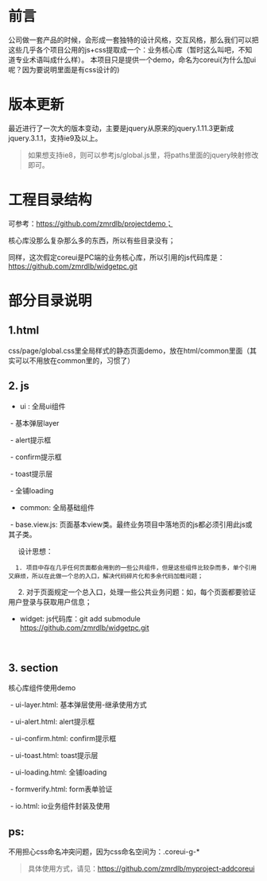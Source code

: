 # 前言

公司做一套产品的时候，会形成一套独特的设计风格，交互风格，那么我们可以把这些几乎各个项目公用的js+css提取成一个：业务核心库（暂时这么叫吧，不知道专业术语叫成什么样）。
本项目只是提供一个demo，命名为coreui(为什么加ui呢？因为要说明里面是有css设计的)

# 版本更新

最近进行了一次大的版本变动，主要是jquery从原来的jquery.1.11.3更新成jquery.3.1.1，支持ie9及以上。

> 如果想支持ie8，则可以参考js/global.js里，将paths里面的jquery映射修改即可。

# 工程目录结构

可参考：https://github.com/zmrdlb/projectdemo；

核心库没那么复杂那么多的东西，所以有些目录没有；

同样，这次假定coreui是PC端的业务核心库，所以引用的js代码库是：https://github.com/zmrdlb/widgetpc.git

# 部分目录说明

## 1.html

css/page/global.css里全局样式的静态页面demo，放在html/common里面（其实可以不用放在common里的，习惯了）

## 2. js

- ui : 全局ui组件
 
  - 基本弹层layer
  
  - alert提示框
  
  - confirm提示框
  
  - toast提示层
  
  - 全铺loading
  
  
- common: 全局基础组件

  - base.view.js: 页面基本view类。最终业务项目中落地页的js都必须引用此js或其子类。
  
      设计思想：
      
      1. 项目中存在几乎任何页面都会用到的一些公共组件，但是这些组件比较杂而多，单个引用又麻烦，所以在此做一个总的入口，解决代码碎片化和多余代码加载问题；
      
      2. 对于页面规定一个总入口，处理一些公共业务问题：如，每个页面都要验证用户登录与获取用户信息；
      
 - widget: js代码库：git add submodule https://github.com/zmrdlb/widgetpc.git
 
      
## 3. section

核心库组件使用demo

  - ui-layer.html: 基本弹层使用-继承使用方式
  
  - ui-alert.html: alert提示框
  
  - ui-confirm.html: confirm提示框
  
  - ui-toast.html: toast提示层
  
  - ui-loading.html: 全铺loading
   
  - formverify.html: form表单验证
  
  - io.html: io业务组件封装及使用
  
## ps:

不用担心css命名冲突问题，因为css命名空间为：.coreui-g-*

> 具体使用方式，请见：https://github.com/zmrdlb/myproject-addcoreui

